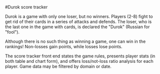 #Durok score tracker

Durok is a game with only one loser, but no winners. Players (2-8) fight to get rid of their cards in a series of attacks and defends. The loser, who is the last one in the game with cards, is declared the "Durok" (Russian for "fool").

Although there is no such thing as winning a game, one can win in the rankings! Non-losses gain points, while losses lose points.

The score tracker front end states the game rules, presents player stats (in both table and chart form), and offers loss/not-loss ratio analysis for each player. Game data may be filtered by domain or date.
